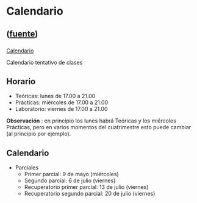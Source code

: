 # Calendario
([fuente](https://campus.exactas.uba.ar/course/view.php?id=992&section=7))
---
###
[Calendario](https://campus.exactas.uba.ar/course/view.php?id=992&section=7)

Calendario tentativo de clases

## Horario

  - Teóricas: lunes de 17.00 a 21.00
  - Prácticas: miércoles de 17.00 a 21.00
  - Laboratorio: viernes de 17.00 a 21.00

**Observación** : en principio los lunes habrá Teóricas y los miércoles
Prácticas, pero en varios momentos del cuatrimestre esto puede cambiar (al
principio por ejemplo).

## Calendario

  - Parciales
    - Primer parcial: 9 de mayo (miércoles)
    - Segundo parcial: 6 de julio (viernes)
    - Recuperatorio primer parcial: 13 de julio (viernes)
    - Recuperatorio segundo parcial: 20 de julio (viernes)

